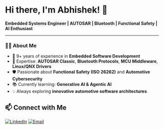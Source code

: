 # Hi there, I'm Abhishek! 👋

**Embedded Systems Engineer | AUTOSAR | Bluetooth | Functional Safety | AI Enthusiast**

---

### 👨‍💻 About Me
- 🚗 9+ years of experience in **Embedded Software Development**  
- 🔧 Expertise: **AUTOSAR Classic**, **Bluetooth Protocols**, **MCU Middleware**, **Linux/QNX Drivers**
- 🛡 Passionate about **Functional Safety (ISO 26262)** and **Automotive Cybersecurity**
- 📚 Currently learning: **Generative AI & Agentic AI**  
- 💡 Always exploring **innovative automotive software architectures**

## 📫 Connect with Me
[![LinkedIn](https://img.shields.io/badge/LinkedIn-0077B5?style=flat&logo=linkedin&logoColor=white)](https://www.linkedin.com/in/saxenabhishek2506/)
[![Email](https://img.shields.io/badge/Email-abhi.saxena%40gmail.com-red?style=flat&logo=gmail&logoColor=white)](mailto:abhisheksaxena567@gmail.com)
